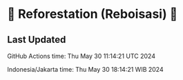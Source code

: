 
# 🌳 Reforestation (Reboisasi) 🌲

## Last Updated

GitHub Actions time: Thu May 30 11:14:21 UTC 2024

Indonesia/Jakarta time: Thu May 30 18:14:21 WIB 2024
